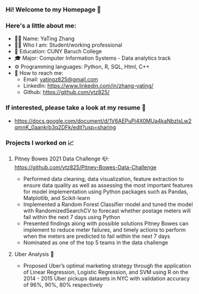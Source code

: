 ### Hi! Welcome to my Homepage 👋

### Here's a little about me:

- :raising_hand_woman:  Name: YaTing Zhang
- :woman_technologist:  Who I am: Student/working professional
- :school:  Education: CUNY Baruch College
- :mortar_board:  Major: Computer Information Systems - Data analytics track
- :gear:  Programming languages: Python, R, SQL, Html, C++
- :mega:  How to reach me:
  - Email: yatingz825@gmail.com
  - LinkedIn: https://www.linkedin.com/in/zhang-yating/
  - Github: https://github.com/ytz825/

### If interested, please take a look at my resume 	:open_file_folder:
- https://docs.google.com/document/d/1V6AEPuPj4X0MUa4kaNbzIsLw2qmnK_0aankrb3q2DFk/edit?usp=sharing

### Projects I worked on :chart_with_upwards_trend:
1. Pitney Bowes 2021 Data Challenge :mailbox_closed:: https://github.com/ytz825/Pitney-Bowes-Data-Challenge
    - Performed data cleaning, data visualization, feature extraction to ensure data quality as well as assessing the most important features for model implementation using Python packages such as Pandas, Matplotlib, and Scikit-learn
    - Implemented a Random Forest Classifier model and tuned the model with RandomizedSearchCV to forecast whether postage meters will fail within the next 7 days using Python
    - Presented findings along with possible solutions Pitney Bowes can implement to reduce meter failures, and timely actions to perform when the meters are predicted to fail within the next 7 days
    - Nominated as one of the top 5 teams in the data challenge

2. Uber Analysis :taxi:
    - Proposed Uber’s optimal marketing strategy through the application of Linear Regression, Logistic Regression, and SVM using R on the 2014 - 2015 Uber pickups datasets in NYC with validation accuracy of 96%, 90%, 80% respectively
